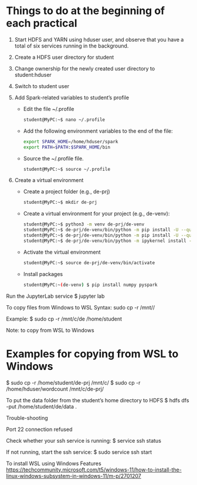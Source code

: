 # Things to do at the beginning of each practical


1. Start HDFS and YARN using hduser user, and observe that you have a total of six services running in the background.

2. Create a HDFS user directory for student

3. Change ownership for the newly created user directory to student:hduser

4. Switch to student user

5. Add Spark-related variables to student’s profile
 
   * Edit the file ~/.profile
     ~~~bash
     student@MyPC:~$ nano ~/.profile
     ~~~
   * Add the following environment variables to the end of the file:
     ~~~bash
     export SPARK_HOME=/home/hduser/spark
     export PATH=$PATH:$SPARK_HOME/bin
     ~~~
   * Source the ~/.profile file.
     ~~~bash
     student@MyPC:~$ source ~/.profile
     ~~~

6. Create a virtual environment

   * Create a project folder (e.g., de-prj)
     ~~~bash
     student@MyPC:~$ mkdir de-prj
     ~~~
   * Create a virtual environment for your project (e.g., de-venv):
     ~~~bash
     student@MyPC:~$ python3 -m venv de-prj/de-venv
     student@MyPC:~$ de-prj/de-venv/bin/python -m pip install -U --quiet pip wheel setuptools 
     student@MyPC:~$ de-prj/de-venv/bin/python -m pip install -U --quiet ipykernel
     student@MyPC:~$ de-prj/de-venv/bin/python -m ipykernel install --user --name "de-venv" --display-name  "de-venv"
     ~~~
   * Activate the virtual environment
     ~~~bash
     student@MyPC:~$ source de-prj/de-venv/bin/activate
     ~~~
   * Install packages
     ~~~bash
     student@MyPC:~(de-venv) $ pip install numpy pyspark
     ~~~




Run the JupyterLab service
$ jupyter lab


To copy files from Windows to WSL
Syntax: sudo cp -r /mnt/<source drive>/<source path in Windows> <destination path in Ubuntu>

Example:
$ sudo cp -r /mnt/c/de /home/student

Note: to copy from WSL to Windows
# Examples for copying from WSL to Windows
$ sudo cp -r /home/student/de-prj /mnt/c/
$ sudo cp -r /home/hduser/wordcount /mnt/c/de-prj/


To put the data folder from the student’s home directory to HDFS
$ hdfs dfs -put /home/student/de/data .


Trouble-shooting

Port 22 connection refused

Check whether your ssh service is running:
$ service ssh status

If not running, start the ssh service:
$ sudo service ssh start

To install WSL using Windows Features
https://techcommunity.microsoft.com/t5/windows-11/how-to-install-the-linux-windows-subsystem-in-windows-11/m-p/2701207
